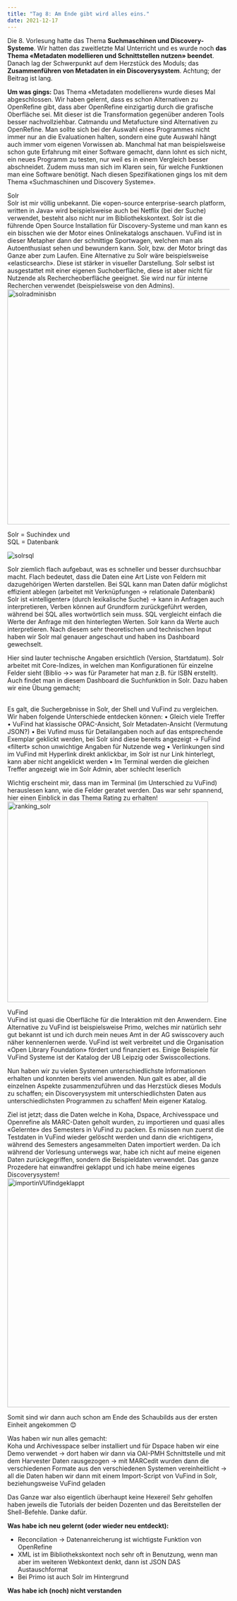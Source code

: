```yaml
---
title: "Tag 8: Am Ende gibt wird alles eins."
date: 2021-12-17
---
```


Die 8. Vorlesung hatte das Thema **Suchmaschinen und Discovery-Systeme**. Wir hatten das zweitletzte Mal Unterricht und es wurde noch **das Thema «Metadaten modellieren und Schnittstellen nutzen» beendet**. Danach lag der Schwerpunkt auf dem Herzstück des Moduls; das **Zusammenführen von Metadaten in ein Discoverysystem**. Achtung; der Beitrag ist lang.

**Um was gings:**
Das Thema «Metadaten modellieren» wurde dieses Mal abgeschlossen. Wir haben gelernt, dass es schon Alternativen zu OpenRefine gibt, dass aber OpenRefine einzigartig durch die grafische Oberfläche sei. Mit dieser ist die Transformation gegenüber anderen Tools besser nachvollziehbar. Catmandu und Metafucture sind Alternativen zu OpenRefine. Man sollte sich bei der Auswahl eines Programmes nicht immer nur an die Evaluationen halten, sondern eine gute Auswahl hängt auch immer vom eigenen Vorwissen ab. Manchmal hat man beispielsweise schon gute Erfahrung mit einer Software gemacht, dann lohnt es sich nicht, ein neues Programm zu testen, nur weil es in einem Vergleich besser abschneidet. Zudem muss man sich im Klaren sein, für welche Funktionen man eine Software benötigt. Nach diesen Spezifikationen gings los mit dem Thema «Suchmaschinen und Discovery Systeme».

Solr <br>
Solr ist mir völlig unbekannt. Die «open-source enterprise-search platform, written in Java» wird beispielsweise auch bei Netflix (bei der Suche) verwendet, besteht also nicht nur im Bibliothekskontext. Solr ist die führende Open Source Installation für Discovery-Systeme und man kann es ein bisschen wie der Motor eines Onlinekatalogs anschauen. VuFind ist in dieser Metapher dann der schnittige Sportwagen, welchen man als Autoenthusiast sehen und bewundern kann. Solr, bzw. der Motor bringt das Ganze aber zum Laufen. Eine Alternative zu Solr wäre beispielsweise «elasticsearch». Diese ist stärker in visueller Darstellung. 
Solr selbst ist ausgestattet mit einer eigenen Suchoberfläche, diese ist aber nicht für Nutzende als Rechercheoberfläche geeignet. Sie wird nur für interne Recherchen verwendet (beispielsweise von den Admins).<br>
<img width="533" alt="solradminisbn" src="https://user-images.githubusercontent.com/91015615/147853413-a6bfd320-87eb-40ee-96c8-b9363483ba63.PNG">


Solr = Suchindex und <br>
SQL = Datenbank<br>

 ![solrsql](https://user-images.githubusercontent.com/91015615/147853376-c3583aa9-fdf8-4fcf-acf9-378b5b267447.png)
 
Solr ziemlich flach aufgebaut, was es schneller und besser durchsuchbar macht. Flach bedeutet, dass die Daten eine Art Liste von Feldern mit dazugehörigen Werten darstellen. Bei SQL kann man Daten dafür möglichst effizient ablegen (arbeitet mit Verknüpfungen -> relationale Datenbank)<br>
Solr ist «intelligenter» (durch lexikalische Suche) -> kann in Anfragen auch interpretieren, Verben können auf Grundform zurückgeführt werden, während bei SQL alles wortwörtlich sein muss. SQL vergleicht einfach die Werte der Anfrage mit den hinterlegten Werten. Solr kann da Werte auch interpretieren.
Nach diesem sehr theoretischen und technischen Input haben wir Solr mal genauer angeschaut und haben ins Dashboard gewechselt.
 
Hier sind lauter technische Angaben ersichtlich (Version, Startdatum). Solr arbeitet mit Core-Indizes, in welchen man Konfigurationen für einzelne Felder sieht (Biblio ->> was für Parameter hat man z.B. für ISBN erstellt). Auch findet man in diesem Dashboard die Suchfunktion in Solr. Dazu haben wir eine Übung gemacht;

<br>
Es galt, die Suchergebnisse in Solr, der Shell und VuFind zu vergleichen. Wir haben folgende Unterschiede entdecken können:
•	Gleich viele Treffer 
•	VuFind hat klassische OPAC-Ansicht, Solr Metadaten-Ansicht (Vermutung JSON?)
•	Bei Vufind muss für Detailangaben noch auf das entsprechende Exemplar geklickt werden, bei Solr sind diese bereits angezeigt -> FuFind «filtert» schon unwichtige Angaben für Nutzende weg
•	Verlinkungen sind im VuFind mit Hyperlink direkt anklickbar, im Solr ist nur Link hinterlegt, kann aber nicht angeklickt werden
•	Im Terminal werden die gleichen Treffer angezeigt wie im Solr Admin, aber schlecht leserlich

Wichtig erscheint mir, dass man im Terminal (im Unterschied zu VuFind) herauslesen kann, wie die Felder geratet werden. Das war sehr spannend, hier einen Einblick in das Thema Rating zu erhalten!<br>
 <img width="455" alt="ranking_solr" src="https://user-images.githubusercontent.com/91015615/147853399-6fa29ff5-d937-4ff6-abb4-e9dca26ef0d7.PNG">


VuFind<br>
VuFind ist quasi die Oberfläche für die Interaktion mit den Anwendern. Eine Alternative zu VuFind ist beispielsweise Primo, welches mir natürlich sehr gut bekannt ist und ich durch mein neues Amt in der AG swisscovery auch näher kennenlernen werde. VuFind ist weit verbreitet und die Organisation «Open Library Foundation» fördert und finanziert es. Einige Beispiele für VuFind Systeme ist der Katalog der UB Leipzig oder Swisscollections.

Nun haben wir zu vielen Systemen unterschiedlichste Informationen erhalten und konnten bereits viel anwenden. Nun galt es aber, all die einzelnen Aspekte zusammenzuführen und das Herzstück dieses Moduls zu schaffen; ein Discoverysystem mit unterschiedlichsten Daten aus unterschiedlichsten Programmen zu schaffen! Mein eigener Katalog.

Ziel ist jetzt; dass die Daten welche in Koha, Dspace, Archivesspace und Openrefine als MARC-Daten geholt wurden, zu importieren und quasi alles «Gelernte» des Semesters in VuFind zu packen.
Es müssen nun zuerst die Testdaten in VuFind wieder gelöscht werden und dann die «richtigen», während des Semesters angesammelten Daten importiert werden. 
Da ich während der Vorlesung unterwegs war, habe ich nicht auf meine eigenen Daten zurückgegriffen, sondern die Beispieldaten verwendet. Das ganze Prozedere hat einwandfrei geklappt und ich habe meine eigenes Discoverysystem! 
<img width="519" alt="importinVUfindgeklappt" src="https://user-images.githubusercontent.com/91015615/147853387-9b5897f2-d667-49a6-a49b-da491cc306cc.PNG">

Somit sind wir dann auch schon am Ende des Schaubilds aus der ersten Einheit angekommen 😊

Was haben wir nun alles gemacht:<br>
Koha und Archivesspace selber installiert und für Dspace haben wir eine Demo verwendet
-> dort haben wir dann via OAI-PMH Schnittstelle und mit dem Harvester Daten rausgezogen
-> mit MARCedit wurden dann die verschiedenen Formate aus den verschiedenen Systemen vereinheitlicht
-> all die Daten haben wir dann mit einem Import-Script von VuFind in Solr, beziehungsweise VuFind geladen

Das Ganze war also eigentlich überhaupt keine Hexerei! Sehr geholfen haben jeweils die Tutorials der beiden Dozenten und das Bereitstellen der Shell-Befehle. Danke dafür.


**Was habe ich neu gelernt (oder wieder neu entdeckt):**
-	Reconcilation -> Datenanreicherung ist wichtigste Funktion von OpenRefine
-	XML ist im Bibliothekskontext noch sehr oft in Benutzung, wenn man aber im weiteren Webkontext denkt, dann ist JSON DAS Austauschformat
-	Bei Primo ist auch Solr im Hintergrund

**Was habe ich (noch) nicht verstanden**
